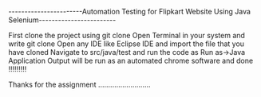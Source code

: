 -----------------------Automation Testing for Flipkart Website Using Java Selenium------------------------

First clone the project using git clone
Open Terminal in your system and write git clone
Open any IDE like Eclipse IDE and import the file that you have cloned
Navigate to src/java/test and run the code as Run as->Java Application
Output will be run as an automated chrome software and done !!!!!!!!!


Thanks for the assignment ..........................
